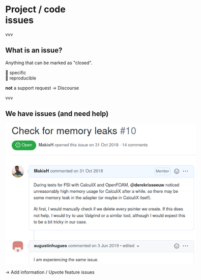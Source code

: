 # Project / code<br/>issues

vvv

## What is an issue?

Anything that can be marked as "closed".

🎯 specific<br/>
🔬 reproducible

**not** a support request &rarr; Discourse

vvv

## We have issues (and need help)

<img src="images/issue.png" style="max-width: 600px;"/>

&rarr; Add information / Upvote feature issues
